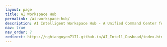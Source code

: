 ```yaml
---
layout: page
title: AI Workspace Hub
permalink: /ai-workspace-hub/
description: AI Intelligent Workspace Hub - A Unified Command Center for AI Teaching, Research, and Productivity
nav: true
nav_order: 7
redirect: https://nghianguyen7171.github.io/AI_Intell_Dasboad/index.html#home
---
```


